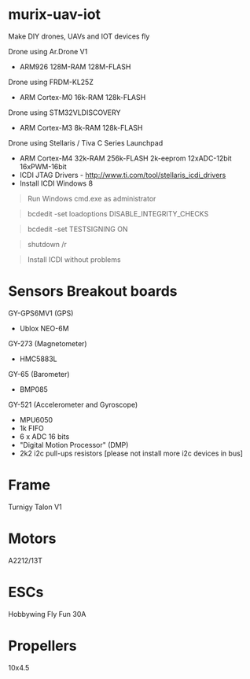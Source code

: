 murix-uav-iot
=============

Make DIY drones, UAVs and IOT devices fly

Drone using Ar.Drone V1 
* ARM926 128M-RAM 128M-FLASH

Drone using FRDM-KL25Z 
* ARM Cortex-M0 16k-RAM 128k-FLASH

Drone using STM32VLDISCOVERY 
* ARM Cortex-M3 8k-RAM 128k-FLASH

Drone using Stellaris / Tiva C Series Launchpad
* ARM Cortex-M4 32k-RAM 256k-FLASH 2k-eeprom 12xADC-12bit 16xPWM-16bit
* ICDI JTAG Drivers - http://www.ti.com/tool/stellaris_icdi_drivers
* Install ICDI Windows 8

> Run Windows cmd.exe as administrator

> bcdedit -set loadoptions DISABLE_INTEGRITY_CHECKS

> bcdedit -set TESTSIGNING ON

> shutdown /r

> Install ICDI without problems



Sensors Breakout boards
=======================

GY-GPS6MV1 (GPS)
* Ublox NEO-6M

GY-273 (Magnetometer)
* HMC5883L

GY-65 (Barometer)
* BMP085

GY-521 (Accelerometer and Gyroscope)
* MPU6050
* 1k FIFO
* 6 x ADC 16 bits
* "Digital Motion Processor" (DMP)
* 2k2 i2c pull-ups resistors [please not install more i2c devices in bus]


Frame
=====

Turnigy Talon V1

Motors
======

A2212/13T

ESCs
====

Hobbywing Fly Fun 30A

Propellers
==========
10x4.5










